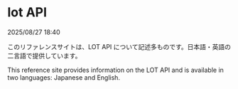 # lot API

2025/08/27 18:40

このリファレンスサイトは、LOT API について記述多ものです。日本語・英語の二言語で提供しています。

This reference site provides information on the LOT API and is available in two languages: Japanese and English.
